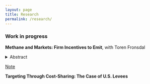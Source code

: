 ```yaml
---
layout: page
title: Research
permalink: /research/
---
```


### Work in progress
**Methane and Markets: Firm Incentives to Emit**, with Toren Fronsdal

<details>
  <summary>Abstract</summary>
  
  As the primary component of natural gas, methane is both a powerful greenhouse gas and a valuable commodity. We explore the economic factors that influence firms' decisions to emit rather than to sell the gas that they produce. Using novel data on methane emissions from the Permian Basin, we provide empirical evidence that firms do not reduce emissions when the gas price they face goes up, as a simple economic model would suggest. Instead, firm emissions decisions are shaped by the joint nature of oil and gas production, as well as binding capacity constraints in natural gas processing and pipelines. We present a static model of natural gas production and emissions and a dynamic model of pipeline investment. We will employ these models to assess the emissions impacts of a broad range of policies, such as incentivizing pipeline construction and tying new well permits to available pipeline capacity. We plan to compare the efficacy of these policies to the traditional emission-reducing tools of fees and monitoring.

</details>

<a href="/pdfs/methane_note_latest.pdf">Note</a>


**Targeting Through Cost-Sharing: The Case of U.S. Levees**